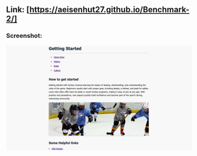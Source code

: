 ## **Link:** [https://aeisenhut27.github.io/Benchmark-2/]


### Screenshot:
![Screenshot](imgs/Screenshot.png)
